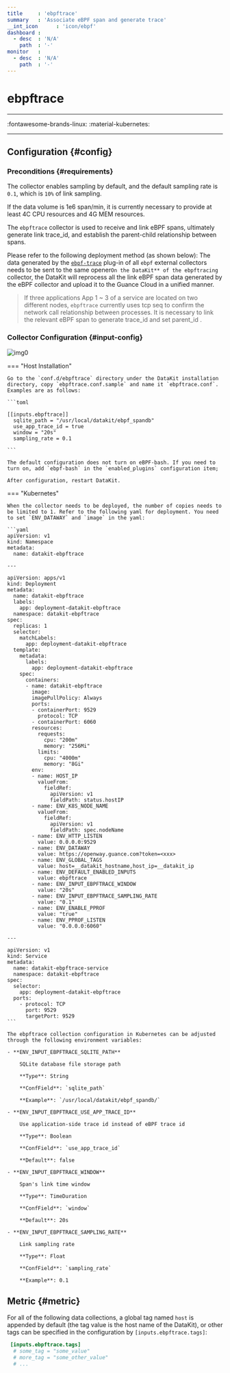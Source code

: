 ```yaml
---
title     : 'ebpftrace'
summary   : 'Associate eBPF span and generate trace'
__int_icon      : 'icon/ebpf'
dashboard :
  - desc  : 'N/A'
    path  : '-'
monitor   :
  - desc  : 'N/A'
    path  : '-'
---
```


<!-- markdownlint-disable MD025 -->
# ebpftrace
<!-- markdownlint-enable -->

---

:fontawesome-brands-linux: :material-kubernetes:

---

## Configuration {#config}

### Preconditions {#requirements}

The collector enables sampling by default, and the default sampling rate is `0.1`, which is `10%` of link sampling.

If the data volume is 1e6 span/min, it is currently necessary to provide at least 4C CPU resources and 4G MEM resources.

The `ebpftrace` collector is used to receive and link eBPF spans, ultimately generate link trace_id, and establish the parent-child relationship between spans.

Please refer to the following deployment method (as shown below): The data generated by the [`ebpf-trace`](./ebpf.md#ebpf-trace) plug-in of all `ebpf` external collectors needs to be sent to the same opener`On the DataKit** of the ebpftracing` collector, the DataKit will reprocess all the link eBPF span data generated by the eBPF collector and upload it to the Guance Cloud in a unified manner.

> If three applications App 1 ~ 3 of a service are located on two different nodes, `ebpftrace` currently uses tcp seq to confirm the network call relationship between processes. It is necessary to link the relevant eBPF span to generate trace_id and set parent_id .

### Collector Configuration {#input-config}

![img0](./imgs/tracing.png)

<!-- markdownlint-disable MD046 -->
=== "Host Installation"

    Go to the `conf.d/ebpftrace` directory under the DataKit installation directory, copy `ebpftrace.conf.sample` and name it `ebpftrace.conf`. Examples are as follows:
    
    ```toml
        
    [[inputs.ebpftrace]]
      sqlite_path = "/usr/local/datakit/ebpf_spandb"
      use_app_trace_id = true
      window = "20s"
      sampling_rate = 0.1
    
    ```
    
    The default configuration does not turn on eBPF-bash. If you need to turn on, add `ebpf-bash` in the `enabled_plugins` configuration item;
    
    After configuration, restart DataKit.

=== "Kubernetes"

    When the collector needs to be deployed, the number of copies needs to be limited to 1. Refer to the following yaml for deployment. You need to set `ENV_DATAWAY` and `image` in the yaml:
  
    ```yaml
    apiVersion: v1
    kind: Namespace
    metadata:
      name: datakit-ebpftrace
    
    ---
    
    apiVersion: apps/v1
    kind: Deployment
    metadata:
      name: datakit-ebpftrace
      labels:
        app: deployment-datakit-ebpftrace
      namespace: datakit-ebpftrace
    spec:
      replicas: 1
      selector:
        matchLabels:
          app: deployment-datakit-ebpftrace
      template:
        metadata:
          labels:
            app: deployment-datakit-ebpftrace
        spec:
          containers:
          - name: datakit-ebpftrace
            image: 
            imagePullPolicy: Always
            ports:
            - containerPort: 9529
              protocol: TCP
            - containerPort: 6060
            resources:
              requests:
                cpu: "200m"
                memory: "256Mi"
              limits:
                cpu: "4000m"
                memory: "8Gi"
            env:
            - name: HOST_IP
              valueFrom:
                fieldRef:
                  apiVersion: v1
                  fieldPath: status.hostIP
            - name: ENV_K8S_NODE_NAME
              valueFrom:
                fieldRef:
                  apiVersion: v1
                  fieldPath: spec.nodeName
            - name: ENV_HTTP_LISTEN
              value: 0.0.0.0:9529
            - name: ENV_DATAWAY
              value: https://openway.guance.com?token=<xxx>
            - name: ENV_GLOBAL_TAGS
              value: host=__datakit_hostname,host_ip=__datakit_ip
            - name: ENV_DEFAULT_ENABLED_INPUTS
              value: ebpftrace
            - name: ENV_INPUT_EBPFTRACE_WINDOW
              value: "20s"
            - name: ENV_INPUT_EBPFTRACE_SAMPLING_RATE
              value: "0.1"
            - name: ENV_ENABLE_PPROF
              value: "true"
            - name: ENV_PPROF_LISTEN
              value: "0.0.0.0:6060"
    
    ---
    
    apiVersion: v1
    kind: Service
    metadata:
      name: datakit-ebpftrace-service
      namespace: datakit-ebpftrace
    spec:
      selector:
        app: deployment-datakit-ebpftrace
      ports:
        - protocol: TCP
          port: 9529
          targetPort: 9529
    ```

    The ebpftrace collection configuration in Kubernetes can be adjusted through the following environment variables:

    - **ENV_INPUT_EBPFTRACE_SQLITE_PATH**
    
        SQLite database file storage path
    
        **Type**: String
    
        **ConfField**: `sqlite_path`
    
        **Example**: `/usr/local/datakit/ebpf_spandb/`
    
    - **ENV_INPUT_EBPFTRACE_USE_APP_TRACE_ID**
    
        Use application-side trace id instead of eBPF trace id
    
        **Type**: Boolean
    
        **ConfField**: `use_app_trace_id`
    
        **Default**: false
    
    - **ENV_INPUT_EBPFTRACE_WINDOW**
    
        Span's link time window
    
        **Type**: TimeDuration
    
        **ConfField**: `window`
    
        **Default**: 20s
    
    - **ENV_INPUT_EBPFTRACE_SAMPLING_RATE**
    
        Link sampling rate
    
        **Type**: Float
    
        **ConfField**: `sampling_rate`
    
        **Example**: 0.1

<!-- markdownlint-enable -->

## Metric {#metric}

For all of the following data collections, a global tag named `host` is appended by default (the tag value is the host name of the DataKit), or other tags can be specified in the configuration by `[inputs.ebpftrace.tags]`:

``` toml
 [inputs.ebpftrace.tags]
  # some_tag = "some_value"
  # more_tag = "some_other_value"
  # ...
```


